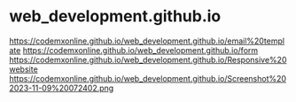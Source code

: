 # web_development.github.io

 https://codemxonline.github.io/web_development.github.io/email%20template  https://codemxonline.github.io/web_development.github.io/form  https://codemxonline.github.io/web_development.github.io/Responsive%20website https://codemxonline.github.io/web_development.github.io/Screenshot%202023-11-09%20072402.png
 
